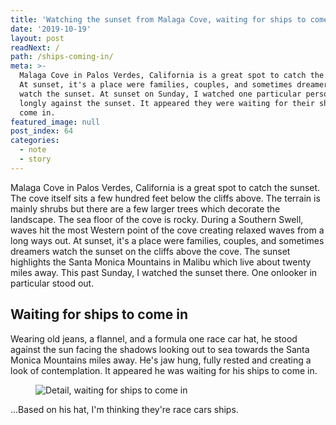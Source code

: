 ```yaml
---
title: 'Watching the sunset from Malaga Cove, waiting for ships to come in'
date: '2019-10-19'
layout: post
readNext: /
path: /ships-coming-in/
meta: >-
  Malaga Cove in Palos Verdes, California is a great spot to catch the sunset.
  At sunset, it's a place were families, couples, and sometimes dreamers go to
  watch the sunset. At sunset on Sunday, I watched one particular person stare
  longly against the sunset. It appeared they were waiting for their ships to
  come in.
featured_image: null
post_index: 64
categories:
  - note
  - story
---
```


Malaga Cove in Palos Verdes, California is a great spot to catch the sunset. The cove itself sits a few hundred feet below the cliffs above. The terrain is mainly shrubs but there are a few larger trees which decorate the landscape. The sea floor of the cove is rocky. During a Southern Swell, waves hit the most Western point of the cove creating relaxed waves from a long ways out. At sunset, it's a place were families, couples, and sometimes dreamers watch the sunset on the cliffs above the cove. The sunset highlights the Santa Monica Mountains in Malibu which live about twenty miles away. This past Sunday, I watched the sunset there. One onlooker in particular stood out.

## Waiting for ships to come in

Wearing old jeans, a flannel, and a formula one race car hat, he stood against the sun facing the shadows looking out to sea towards the Santa Monica Mountains miles away. He's jaw hung, fully rested and creating a look of contemplation. It appeared he was waiting for his ships to come in.

<figure>
  <img src="https://yowainwright.imgix.net/ships-coming-in/detail-ships-coming-in-grey.jpg?auto=format&w=800&fit=crop&crop=focalpoint&auto=format" alt="Detail, waiting for ships to come in" />
</figure>

...Based on his hat, I'm thinking they're race cars ships.
